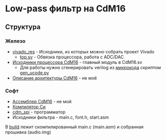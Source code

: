 # Low-pass фильтр на CdM16
## Структура
### Железо
- [vivado_res](vivado_res) - Исходники, из которых можно собрать проект Vivado
    - [top.sv](vivado_res/top.sv) -  Обвязка процессора, работа с ADC/DAC
- [Исходники процессора CdM16](/make_shit/verilog) - главный модуль в CdM16.sv
    - Для работы нужно сгенерировать verilog из [микрокода](/make_shit/ucode) скриптом [gen_ucode.py](../gen_ucode.py)
- [Описание архитектуры CdM16](https://github.com/cdm-processors/cdm-devkit/blob/master/docs/cdm16/cdm16-overview.md) - не моё

### Софт
- [Ассемблер CdM16](https://pypi.org/project/cdm-devkit/) - не мой
- [Компилятор Си](https://github.com/leadpogrommer/llvm-project-cdm)
- [cdm_spi](cdm_spi) - программатор
- Исходники фильтра - main.c, font.h, start.asm

В [build](build) лежит скомпилированный main.c (main.asm) и собранная прошивка (audio.img)